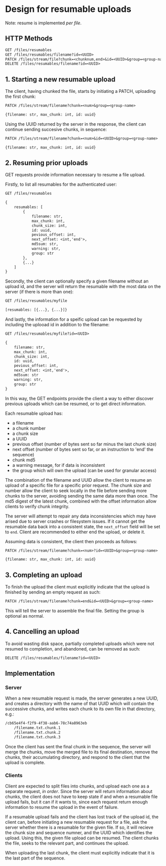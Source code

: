
# Design for resumable uploads

Note: resume is implemented _per file_.

## HTTP Methods

```txt
GET /files/resumables
GET /files/resumables/filename?id=<UUID>
PATCH /files/stream/file?chunk=<chunknum,end>&id=<UUID>&group=<group-name>
DELETE /files/resumables/filename?id=<UUID>
```

## 1. Starting a new resumable upload

The client, having chunked the file, starts by initiating a PATCH, uploading the first chunk:

```txt
PATCH /files/stream/filename?chunk=<num>&group=<group-name>

{filename: str, max_chunk: int, id: uuid}
```

Using the UUID returned by the server in the response, the client can continue sending succesive chunks, in sequence:

```txt
PATCH /files/stream/filename?chunk=<num>&id=<UUID>&group=<group-name>

{filename: str, max_chunk: int, id: uuid}
```


## 2. Resuming prior uploads

GET requests provide information necessary to resume a file upload.

Firstly, to list all resumables for the authenticated user:

```txt
GET /files/resumables

{
    resumables: [
        {
            filename: str,
            max_chunk: int,
            chunk_size: int,
            id: uuid,
            pevious_offset: int,
            next_offset: <int,'end'>,
            md5sum: str,
            warning: str,
            group: str
        },
        {...}
    ]
}
```

Secondly, the client can optionally specify a given filename without an upload id, and the server will return the resumable with the most data on the server (if there is more than one):

```txt
GET /files/resumables/myfile

[resumables: [{...}, {...}]}
```

And lastly, the information for a speific upload can be requested by including the uplooad id in addition to the filename:

```txt
GET /files/resumables/myfile?id=<UUID>

{
    filename: str,
    max_chunk: int,
    chunk_size: int,
    id: uuid,
    pevious_offset: int,
    next_offset: <int,'end'>,
    md5sum: str
    warning: str,
    group: str
}
```

In this way, the GET endpoints provide the client a way to either discover previous uploads which can be resumed, or to get direct information.

Each resumable upload has:
- a filename
- a chunk number
- a chunk size
- a UUID
- previous offset (number of bytes sent so far minus the last chunk size)
- next offset (number of bytes sent so far, or an instruction to 'end' the sequence)
- chunk md5
- a warning message, for if data is inconsistent
- the group which will own the upload (can be used for granular access)

The combination of the filename and UUID allow the client to resume an upload of a specific file for a specific prior request. The chunk size and number allow the client to seek locally in the file before sending more chunks to the server, avoiding sending the same data more than once. The md5 digest of the latest chunk, combined with the offset information allow clients to verify chunk integrity.

The server will attempt to repair any data inconsistencies which may have arised due to server crashes or filesystem issues. If it cannot get the resumable data back into a consistent state, the `next_offset` field will be set to `end`. Client are recommended to either end the upload, or delete it.

Assuming data is consistent, the client then proceeds as follows:

```txt
PATCH /files/stream/filename?chunk=<num>?id=<UUID>&group=<group-name>

{filename: str, max_chunk: int, id: uuid}
```

## 3. Completing an upload

To finish the upload the client must explicitly indicate that the upload is finished by sending an empty request as such:

```txt
PATCH /files/stream/filename?chunk=end&id=<UUID>&group=<group-name>
```

This will tell the server to assemble the final file. Setting the group is optional as normal.

## 4. Cancelling an upload

To avoid wasting disk space, partially completed uploads which were not resumed to completion, and abandoned, can be removed as such:

```txt
DELETE /files/resumables/filename?id=<UUID>
```

## Implementation

### Server

When a new resumable request is made, the server generates a new UUID, and creates a directory with the name of that UUID which will contain the successive chunks, and writes each chunk to its own file in that directory, e.g.:

```txt
/cb65e4f4-f2f9-4f38-aab6-78c74a8963eb
    /filename.txt.chunk.1
    /filename.txt.chunk.2
    /filename.txt.chunk.3
```

Once the client has sent the final chunk in the sequence, the server will merge the chunks, move the merged file to its final destination, remove the chunks, their accumulating directory, and respond to the client that the upload is complete.

### Clients

Client are expected to split files into chunks, and upload each one as a separate request, _in order_. Since the server will return information about chunks, the client does not have to keep state if and when a resumable file upload fails, but it can if it wants to, since each request return enough information to resume the upload in the event of failure.

If a resumable upload fails and the client has lost track of the upload id, the client can, before initiating a new resumable request for a file, ask the server whether there is a resumable for the given file. If so, it will recieve the chunk size and sequence numner, and the UUID which identifies the upload. Using this, the given file upload can be resumed. The client chunks the file, seeks to the relevant part, and continues the upload.

When uploading the last chunk, the client must explicitly indicate that it is the last part of the sequence.
